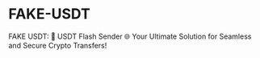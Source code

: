 # FAKE-USDT
FAKE USDT: 🚀 USDT Flash Sender 🌐 Your Ultimate Solution for Seamless and Secure Crypto Transfers!
